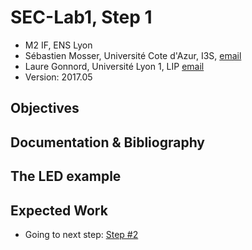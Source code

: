 # SEC-Lab1, Step 1

  * M2 IF, ENS Lyon
  * Sébastien Mosser, Université Cote d'Azur, I3S, [email](mailto:mosser@i3s.unice.fr)
  * Laure Gonnord, Université Lyon 1, LIP [email](mailto:laure.gonnord@ens-lyon.fr)
  * Version: 2017.05

## Objectives

## Documentation & Bibliography

## The LED example

## Expected Work



  * Going to next step: [Step #2](https://github.com/mosser/sec-labs/blob/master/lab_1/step_2.md)